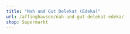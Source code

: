 ```yaml
---
title: "Nah und Gut Delekat (Edeka)"
url: /affinghausen/nah-und-gut-delekat-edeka/
shop: Supermarkt
---
```

